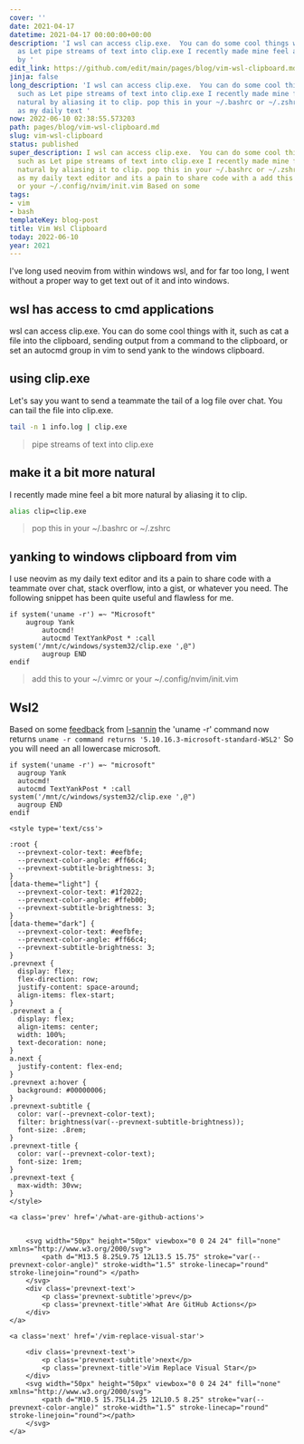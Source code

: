 ```yaml
---
cover: ''
date: 2021-04-17
datetime: 2021-04-17 00:00:00+00:00
description: 'I wsl can access clip.exe.  You can do some cool things with it, such
  as Let pipe streams of text into clip.exe I recently made mine feel a bit more natural
  by '
edit_link: https://github.com/edit/main/pages/blog/vim-wsl-clipboard.md
jinja: false
long_description: 'I wsl can access clip.exe.  You can do some cool things with it,
  such as Let pipe streams of text into clip.exe I recently made mine feel a bit more
  natural by aliasing it to clip. pop this in your ~/.bashrc or ~/.zshrc I use neovim
  as my daily text '
now: 2022-06-10 02:38:55.573203
path: pages/blog/vim-wsl-clipboard.md
slug: vim-wsl-clipboard
status: published
super_description: I wsl can access clip.exe.  You can do some cool things with it,
  such as Let pipe streams of text into clip.exe I recently made mine feel a bit more
  natural by aliasing it to clip. pop this in your ~/.bashrc or ~/.zshrc I use neovim
  as my daily text editor and its a pain to share code with a add this to your ~/.vimrc
  or your ~/.config/nvim/init.vim Based on some
tags:
- vim
- bash
templateKey: blog-post
title: Vim Wsl Clipboard
today: 2022-06-10
year: 2021
---
```


I've long used neovim from within windows wsl, and for far too long, I went
without a proper way to get text out of it and into windows.


## wsl has access to cmd applications

wsl can access clip.exe.  You can do some cool things with it, such as
cat a file into the clipboard, sending output from a command to the clipboard,
or set an autocmd group in vim to send yank to the windows clipboard.

## using clip.exe

Let's say you want to send a teammate the tail of a log file over chat. You can
tail the file into clip.exe.

``` bash
tail -n 1 info.log | clip.exe
```

> pipe streams of text into clip.exe

## make it a bit more natural

I recently made mine feel a bit more natural by aliasing it to clip.

``` bash
alias clip=clip.exe
```

> pop this in your ~/.bashrc or ~/.zshrc

## yanking to windows clipboard from vim

I use neovim as my daily text editor and its a pain to share code with a
teammate over chat, stack overflow, into a gist, or whatever you need.  The
following snippet has been quite useful and flawless for me.

``` vim
if system('uname -r') =~ "Microsoft"
    augroup Yank
        autocmd!
        autocmd TextYankPost * :call system('/mnt/c/windows/system32/clip.exe ',@")
        augroup END
endif
```

> add this to your ~/.vimrc or your ~/.config/nvim/init.vim

## Wsl2

Based on some
[feedback](https://github.com/WaylonWalker/waylonwalker.com/issues/4)
from [l-sannin](https://github.com/l-sannin) the 'uname -r' command now
returns `uname -r command returns '5.10.16.3-microsoft-standard-WSL2'`
So you will need an all lowercase microsoft.

``` vim
if system('uname -r') =~ "microsoft"
  augroup Yank
  autocmd!
  autocmd TextYankPost * :call system('/mnt/c/windows/system32/clip.exe ',@")
  augroup END
endif
```
<div class='prevnext'>

    <style type='text/css'>

    :root {
      --prevnext-color-text: #eefbfe;
      --prevnext-color-angle: #ff66c4;
      --prevnext-subtitle-brightness: 3;
    }
    [data-theme="light"] {
      --prevnext-color-text: #1f2022;
      --prevnext-color-angle: #ffeb00;
      --prevnext-subtitle-brightness: 3;
    }
    [data-theme="dark"] {
      --prevnext-color-text: #eefbfe;
      --prevnext-color-angle: #ff66c4;
      --prevnext-subtitle-brightness: 3;
    }
    .prevnext {
      display: flex;
      flex-direction: row;
      justify-content: space-around;
      align-items: flex-start;
    }
    .prevnext a {
      display: flex;
      align-items: center;
      width: 100%;
      text-decoration: none;
    }
    a.next {
      justify-content: flex-end;
    }
    .prevnext a:hover {
      background: #00000006;
    }
    .prevnext-subtitle {
      color: var(--prevnext-color-text);
      filter: brightness(var(--prevnext-subtitle-brightness));
      font-size: .8rem;
    }
    .prevnext-title {
      color: var(--prevnext-color-text);
      font-size: 1rem;
    }
    .prevnext-text {
      max-width: 30vw;
    }
    </style>
    
    <a class='prev' href='/what-are-github-actions'>
    

        <svg width="50px" height="50px" viewbox="0 0 24 24" fill="none" xmlns="http://www.w3.org/2000/svg">
            <path d="M13.5 8.25L9.75 12L13.5 15.75" stroke="var(--prevnext-color-angle)" stroke-width="1.5" stroke-linecap="round" stroke-linejoin="round"> </path>
        </svg>
        <div class='prevnext-text'>
            <p class='prevnext-subtitle'>prev</p>
            <p class='prevnext-title'>What Are GitHub Actions</p>
        </div>
    </a>
    
    <a class='next' href='/vim-replace-visual-star'>
    
        <div class='prevnext-text'>
            <p class='prevnext-subtitle'>next</p>
            <p class='prevnext-title'>Vim Replace Visual Star</p>
        </div>
        <svg width="50px" height="50px" viewbox="0 0 24 24" fill="none" xmlns="http://www.w3.org/2000/svg">
            <path d="M10.5 15.75L14.25 12L10.5 8.25" stroke="var(--prevnext-color-angle)" stroke-width="1.5" stroke-linecap="round" stroke-linejoin="round"></path>
        </svg>
    </a>
  </div>